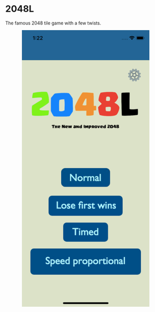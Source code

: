 # 2048L

The famous 2048 tile game with a few twists.

<p align="center">
  <img src=./homescreen.png width="400">
</p>
